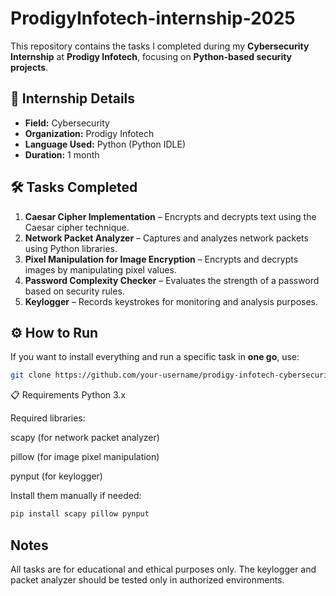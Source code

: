 # ProdigyInfotech-internship-2025

This repository contains the tasks I completed during my **Cybersecurity Internship** at **Prodigy Infotech**, focusing on **Python-based security projects**.

## 📌 Internship Details
- **Field:** Cybersecurity  
- **Organization:** Prodigy Infotech  
- **Language Used:** Python (Python IDLE)  
- **Duration:** 1 month

## 🛠 Tasks Completed
1. **Caesar Cipher Implementation** – Encrypts and decrypts text using the Caesar cipher technique.  
2. **Network Packet Analyzer** – Captures and analyzes network packets using Python libraries.  
3. **Pixel Manipulation for Image Encryption** – Encrypts and decrypts images by manipulating pixel values.  
4. **Password Complexity Checker** – Evaluates the strength of a password based on security rules.  
5. **Keylogger** – Records keystrokes for monitoring and analysis purposes.  

## ⚙️ How to Run 
If you want to install everything and run a specific task in **one go**, use:
```bash
git clone https://github.com/your-username/prodigy-infotech-cybersecurity.git 
```
📋 Requirements
Python 3.x

Required libraries:

scapy (for network packet analyzer)

pillow (for image pixel manipulation)

pynput (for keylogger)

Install them manually if needed:
```bash
pip install scapy pillow pynput
```
## Notes
All tasks are for educational and ethical purposes only.
The keylogger and packet analyzer should be tested only in authorized environments.






